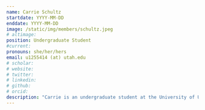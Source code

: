 ```yaml
---
name: Carrie Schultz
startdate: YYYY-MM-DD
enddate: YYYY-MM-DD
image: /static/img/members/schultz.jpeg
# altimage:
position: Undergraduate Student
#current:
pronouns: she/her/hers
email: u1255414 (at) utah.edu
# scholar:
# website:
# twitter:
# linkedin:
# github:
# orcid:
description: "Carrie is an undergraduate student at the University of Utah, studying evolutionary anthropology and human biology. She is new to PEGL and is excited to learn more about primate and human genetics!"
---
```

